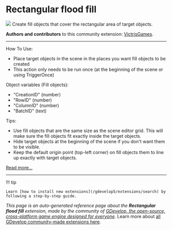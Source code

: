 # Rectangular flood fill

<img src="https://resources.gdevelop-app.com/assets/Icons/Glyphster Pack/Master/SVG/Graphic Design/Graphic Design_grid.svg" class="extension-icon"></img>
Create fill objects that cover the rectangular area of target objects.

**Authors and contributors** to this community extension: [VictrisGames](https://gd.games/VictrisGames).

---

How To Use:
- Place target objects in the scene in the places you want fill objects to be created
- This action only needs to be run once (at the beginning of the scene or using TriggerOnce)

Object variables (Fill objects): 
- "CreationID" (number)
- "RowID" (number)
- "ColumnID" (number)
- "BatchID" (text)

Tips:
- Use fill objects that are the same size as the scene editor grid.  This will make sure the fill objects fit exactly inside the target objects.
- Hide target objects at the beginning of the scene if you don't want them to be visible.
- Keep the default origin point (top-left corner) on fill objects them to line up exactly with target objects.

[Read more...](https://victrisgames.itch.io/rectangular-flood-fill)

---

!!! tip

    Learn [how to install new extensions](/gdevelop5/extensions/search) by following a step-by-step guide.

*This page is an auto-generated reference page about the **Rectangular flood fill** extension, made by the community of [GDevelop, the open-source, cross-platform game engine designed for everyone](https://gdevelop.io/).* Learn more about [all GDevelop community-made extensions here](/gdevelop5/extensions).